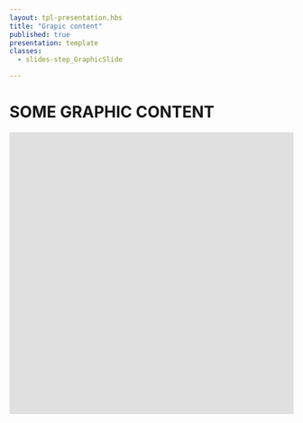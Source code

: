 ```yaml
---
layout: tpl-presentation.hbs
title: "Grapic content"
published: true
presentation: template
classes:
  - slides-step_GraphicSlide

---
```

 <div class="ContentAligner">
  <div class="title__container ContentAligner-CenterLeft">
      <h1 class="SlideMainTitle u-blue u-sans u-bold">SOME GRAPHIC CONTENT</h1>
      <div class="SlideTitleUnderline"></div>
  </div>
  <div class="ContentAligner-CenterRight">
      <div style="background:#e0e0e0;width:100%;height:500px;"></div>
  </div>
</div>
